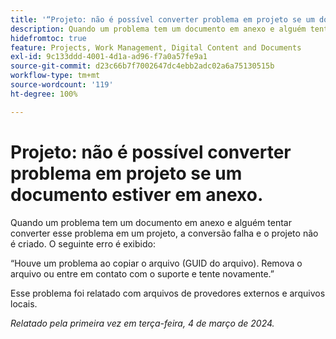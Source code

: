```yaml
---
title: '“Projeto: não é possível converter problema em projeto se um documento estiver em anexo”'
description: Quando um problema tem um documento em anexo e alguém tentar converter esse problema em um projeto, a conversão falha e o projeto não é criado. Um erro é exibido.
hidefromtoc: true
feature: Projects, Work Management, Digital Content and Documents
exl-id: 9c133ddd-4001-4d1a-ad96-f7a0a57fe9a1
source-git-commit: d23c66b7f7002647dc4ebb2adc02a6a75130515b
workflow-type: tm+mt
source-wordcount: '119'
ht-degree: 100%

---
```


# Projeto: não é possível converter problema em projeto se um documento estiver em anexo.

<!--

>[!NOTE]
>
>This issue was fixed on May 23, 2024.

-->

Quando um problema tem um documento em anexo e alguém tentar converter esse problema em um projeto, a conversão falha e o projeto não é criado. O seguinte erro é exibido:

“Houve um problema ao copiar o arquivo (GUID do arquivo). Remova o arquivo ou entre em contato com o suporte e tente novamente.”

Esse problema foi relatado com arquivos de provedores externos e arquivos locais.

_Relatado pela primeira vez em terça-feira, 4 de março de 2024._
